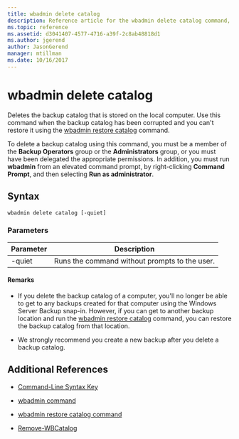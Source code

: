 ```yaml
---
title: wbadmin delete catalog
description: Reference article for the wbadmin delete catalog command, which deletes the backup catalog that is stored on the local computer.
ms.topic: reference
ms.assetid: d3041407-4577-4716-a39f-2c8ab48818d1
ms.author: jgerend
author: JasonGerend
manager: mtillman
ms.date: 10/16/2017
---
```


# wbadmin delete catalog

Deletes the backup catalog that is stored on the local computer. Use this command when the backup catalog has been corrupted and you can't restore it using the [wbadmin restore catalog](wbadmin-restore-catalog.md) command.

To delete a backup catalog using this command, you must be a member of the **Backup Operators** group or the **Administrators** group, or you must have been delegated the appropriate permissions. In addition, you must run **wbadmin** from an elevated command prompt, by right-clicking **Command Prompt**, and then selecting **Run as administrator**.

## Syntax

```
wbadmin delete catalog [-quiet]
```

### Parameters

| Parameter | Description |
|--|--|
| -quiet | Runs the command without prompts to the user. |

#### Remarks

- If you delete the backup catalog of a computer, you'll no longer be able to get to any backups created for that computer using the Windows Server Backup snap-in. However, if you can get to another backup location and run the [wbadmin restore catalog](wbadmin-restore-catalog.md) command, you can restore the backup catalog from that location.

- We strongly recommend you create a new backup after you delete a backup catalog.

## Additional References

- [Command-Line Syntax Key](command-line-syntax-key.md)

- [wbadmin command](wbadmin.md)

- [wbadmin restore catalog command](wbadmin-restore-catalog.md)

- [Remove-WBCatalog](/powershell/module/windowsserverbackup/Remove-WBCatalog)
